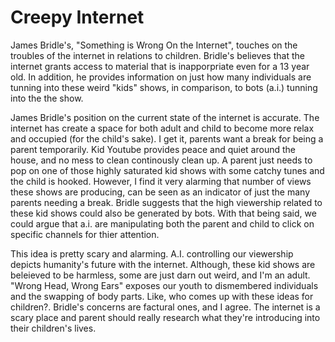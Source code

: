# Creepy Internet

James Bridle's, "Something is Wrong On the Internet", touches on the troubles of the internet in relations to children.
Bridle's believes that the internet grants access to material that is inapporpriate even for a 13 year old. In addition, he provides 
information on just how many individuals are tunning into these weird "kids" shows, in comparison, to bots (a.i.) tunning 
into the the show.

James Bridle's position on the current state of the internet is accurate. The internet has create a space for both adult and child 
to become more relax and occupied (for the child's sake). I get it, parents want a break for being a parent temporarily. 
Kid Youtube provides peace and quiet around the house, and no mess to clean continously clean up. A parent just needs to pop on one 
of those highly saturated kid shows with some catchy tunes and the child is hooked. However, I find it very alarming that
number of views these shows are producing, can be seen as an indicator of just the many parents needing a break. Bridle suggests
that the high viewership related to these kid shows could also be generated by bots. With that being said, we could argue that 
a.i. are manipulating both the parent and child to click on specific channels for thier attention. 

This idea is pretty scary and alarming. A.I. controlling our viewership depicts humanity's future with the internet.
Although, these kid shows are beleieved to be harmless, some are just darn out weird, and I'm an adult. "Wrong Head, Wrong Ears" exposes
our youth to dismembered individuals and the swapping of body parts. Like, who comes up with these ideas for children?. 
Bridle's concerns are factural ones, and I agree. The internet is a scary place and parent should really research what they're introducing
into their children's lives. 
